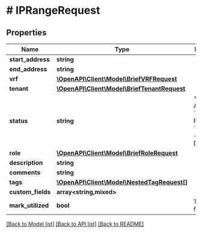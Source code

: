 # # IPRangeRequest

## Properties

Name | Type | Description | Notes
------------ | ------------- | ------------- | -------------
**start_address** | **string** |  |
**end_address** | **string** |  |
**vrf** | [**\OpenAPI\Client\Model\BriefVRFRequest**](BriefVRFRequest.md) |  | [optional]
**tenant** | [**\OpenAPI\Client\Model\BriefTenantRequest**](BriefTenantRequest.md) |  | [optional]
**status** | **string** | * &#x60;active&#x60; - Active * &#x60;reserved&#x60; - Reserved * &#x60;deprecated&#x60; - Deprecated | [optional]
**role** | [**\OpenAPI\Client\Model\BriefRoleRequest**](BriefRoleRequest.md) |  | [optional]
**description** | **string** |  | [optional]
**comments** | **string** |  | [optional]
**tags** | [**\OpenAPI\Client\Model\NestedTagRequest[]**](NestedTagRequest.md) |  | [optional]
**custom_fields** | **array<string,mixed>** |  | [optional]
**mark_utilized** | **bool** | Treat as fully utilized | [optional]

[[Back to Model list]](../../README.md#models) [[Back to API list]](../../README.md#endpoints) [[Back to README]](../../README.md)
